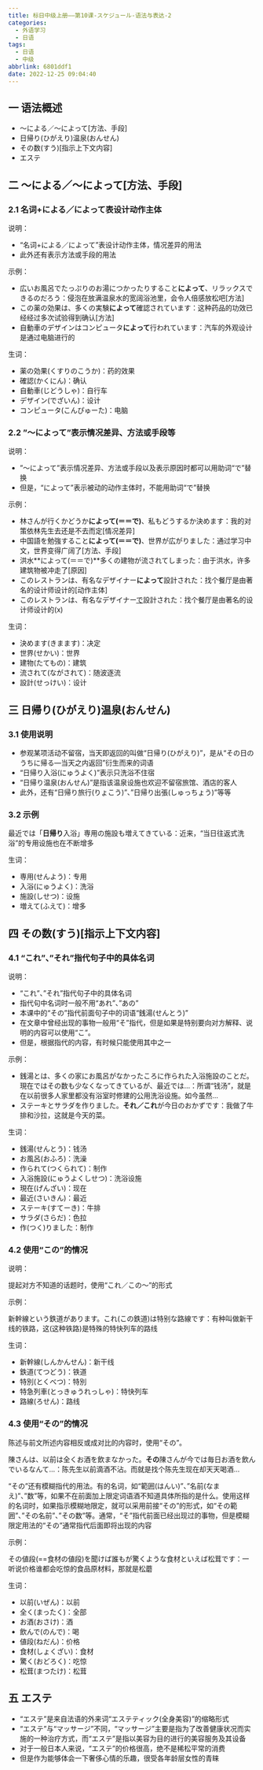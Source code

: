 ```yaml
---
title: 标日中级上册——第10课-スケジュール-语法与表达-2
categories:
  - 外语学习
  - 日语
tags:
  - 日语
  - 中级
abbrlink: 6801ddf1
date: 2022-12-25 09:04:40
---
```

## 一 语法概述

* ～による／～によって[方法、手段]
* 日帰り(ひがえり)温泉(おんせん)
* その数(すう)[指示上下文内容]
* エステ

<!--more-->

## 二  ～による／～によって[方法、手段]

### 2.1 名词+による／によって表设计动作主体

说明：

* “名词+による／によって”表设计动作主体，情况差异的用法
* 此外还有表示方法或手段的用法

示例：

* 広いお風呂でたっぷりのお湯につかったりすること**によって**、リラックスできるのだろう：侵泡在放满温泉水的宽阔浴池里，会令人倍感放松吧[方法]
* この薬の効果は、多くの実験**によって**確認されています：这种药品的功效已经经过多次试验得到确认[方法]
* 自動車のデザインはコンピュータ**によって**行われています：汽车的外观设计是通过电脑进行的

生词：

* 薬の効果(くすりのこうか)：药的效果
* 確認(かくにん)：确认
* 自動車(じどうしゃ)：自行车
* デザイン(でざいん)：设计
* コンピュータ(こんぴゅーた)：电脑

### 2.2 ”～によって”表示情况差异、方法或手段等

说明：

* ”～によって”表示情况差异、方法或手段以及表示原因时都可以用助词“で”替换
* 但是，“によって”表示被动的动作主体时，不能用助词“で”替换

示例：

* 林さんが行くかどうか**によって(＝＝で)**、私もどうするか決めます：我的对策依林先生去还是不去而定[情况差异]
* 中国語を勉強すること**によって(＝＝で)**、世界が広がりました：通过学习中文，世界变得广阔了[方法、手段]
* 洪水**によって(＝＝で)**多くの建物が流されてしまった：由于洪水，许多建筑物被冲走了[原因]
* このレストランは、有名なデザイナー**によって**設計された：找个餐厅是由著名的设计师设计的[动作主体]
* このレストランは、有名なデザイナー<u>で</u>設計された：找个餐厅是由著名的设计师设计的(x)

生词：

* 決めます(きまます)：决定
* 世界(せかい)：世界
* 建物(たてもの)：建筑
* 流されて(ながされて)：随波逐流
* 設計(せっけい)：设计

## 三 日帰り(ひがえり)温泉(おんせん)

### 3.1 使用说明

* 参观某项活动不留宿，当天即返回的叫做“日帰り(ひがえり)”，是从“その日のうちに帰る—当天之内返回”衍生而来的词语
* “日帰り入浴(にゅうよく)”表示只洗浴不住宿
* “日帰り温泉(おんせん)”是指该温泉设施也欢迎不留宿旅馆、酒店的客人
* 此外，还有“日帰り旅行(りょこう)”、”日帰り出張(しゅっちょう)”等等

### 3.2 示例

最近では「**日帰り**入浴」専用の施設も増えてきている：近来，“当日往返式洗浴”的专用设施也在不断增多

生词：

* 専用(せんよう)：专用
* 入浴(にゅうよく)：洗浴
* 施設(しせつ)：设施
* 増えて(ふえて)：增多

## 四 その数(すう)[指示上下文内容]

### 4.1 “これ”、”それ”指代句子中的具体名词

说明：

*  “これ”、”それ”指代句子中的具体名词
* 指代句中名词时一般不用“あれ”、”あの”
* 本课中的“その”指代前面句子中的词语“銭湯(せんとう)”
* 在文章中曾经出现的事物一般用“そ”指代，但是如果是特别要向对方解释、说明的内容可以使用“こ”。
* 但是，根据指代的内容，有时候只能使用其中之一

示例：

* 銭湯とは、多くの家にお風呂がなかったころに作られた入浴施設のことだ。現在ではその数も少なくなってきているが、最近では…：所谓“钱汤”，就是在以前很多人家里都没有浴室时修建的公用洗浴设施。如今虽然...
* ステーキとサラダを作りました。**それ／これ**が今日のおかずです：我做了牛排和沙拉，这就是今天的菜。

生词：

* 銭湯(せんとう)：钱汤
* お風呂(おふろ)：洗澡
* 作られて(つくられて)：制作
* 入浴施設(にゅうよくしせつ)：洗浴设施
* 現在(げんざい)：现在
* 最近(さいきん)：最近
* ステーキ(すてーき)：牛排
* サラダ(さらだ)：色拉
* 作(つく)りました：制作

### 4.2 使用“この”的情况

说明：

提起对方不知道的话题时，使用“これ／この～”的形式

示例：

新幹線という鉄道があります。これ(この鉄道)は特别な路線です：有种叫做新干线的铁路，这(这种铁路)是特殊的特快列车的路线

生词：

* 新幹線(しんかんせん)：新干线
* 鉄道(てつどう)：铁道
* 特別(とくべつ)：特別
* 特急列車(とっきゅうれっしゃ)：特快列车
* 路線(ろせん)：路线

### 4.3 使用“その”的情况

陈述与前文所述内容相反或成对比的内容时，使用“その”。

陳さんは、以前は全くお酒を飲まなかった。**その**陳さんが今では毎日お酒を飲んでいるなんて…：陈先生以前滴酒不沾。而就是找个陈先生现在却天天喝酒...

“その”还有模糊指代的用法。有的名词，如“範囲(はんい)”、”名前(なまえ)”、”数”等，如果不在前面加上限定词语酒不知道具体所指的是什么。使用这样的名词时，如果指示模糊地限定，就可以采用前接“その”的形式，如“その範囲”、”その名前”、”その数”等。通常，“そ”指代前面已经出现过的事物，但是模糊限定用法的“その”通常指代后面即将出现的内容

示例：

その値段(==食材の値段)を聞けば誰もが驚くような食材といえば松茸です：一听说价格谁都会吃惊的食品原材料，那就是松蘑

生词：

* 以前(いぜん)：以前
* 全く(まったく)：全部
* お酒(おさけ)：酒
* 飲んで(のんで)：喝
* 値段(ねだん)：价格
* 食材(しょくざい)：食材
* 驚く(おどろく)：吃惊
* 松茸(まつたけ)：松茸

## 五 エステ

* “エステ”是来自法语的外来词“エステティック(全身美容)”的缩略形式
* “エステ”与“マッサージ”不同，“マッサージ”主要是指为了改善健康状况而实施的一种治疗方式，而“エステ”是指以美容为目的进行的美容服务及其设备
* 对于一般日本人来说，“エステ”的价格很高，绝不是稀松平常的消费
* 但是作为能够体会一下奢侈心情的乐趣，很受各年龄层女性的青睐